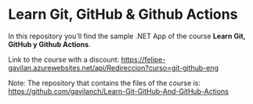 # Learn Git, GitHub & Github Actions

In this repository you'll find the sample .NET App of the course **Learn Git, GitHub y Github Actions**.

Link to the course with a discount: https://felipe-gavilan.azurewebsites.net/api/Redireccion?curso=git-github-eng

Note: The repository that contains the files of the course is: https://github.com/gavilanch/Learn-Git-GitHub-And-GitHub-Actions
